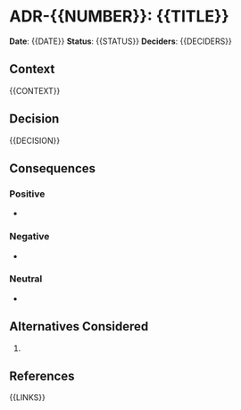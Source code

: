 # ADR-{{NUMBER}}: {{TITLE}}

**Date**: {{DATE}}
**Status**: {{STATUS}}
**Deciders**: {{DECIDERS}}

## Context
{{CONTEXT}}

## Decision
{{DECISION}}

## Consequences

### Positive
-

### Negative
-

### Neutral
-

## Alternatives Considered
1.

## References
{{LINKS}}
